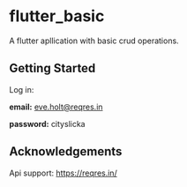 # flutter_basic

A flutter apllication with basic crud operations. 

## Getting Started

Log in:

**email:** eve.holt@reqres.in

**password:** cityslicka



## Acknowledgements

Api support: https://reqres.in/

